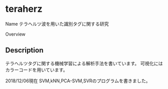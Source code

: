 # teraherz
Name
テラヘルツ波を用いた識別タグに関する研究

Overview

## Description

テラヘルツタグに関する機械学習による解析手法を書いています。
可視化にはカラーコードを用いています。

2018/12/06現在
SVM,kNN,PCA-SVM,SVRのプログラムを書きました。



